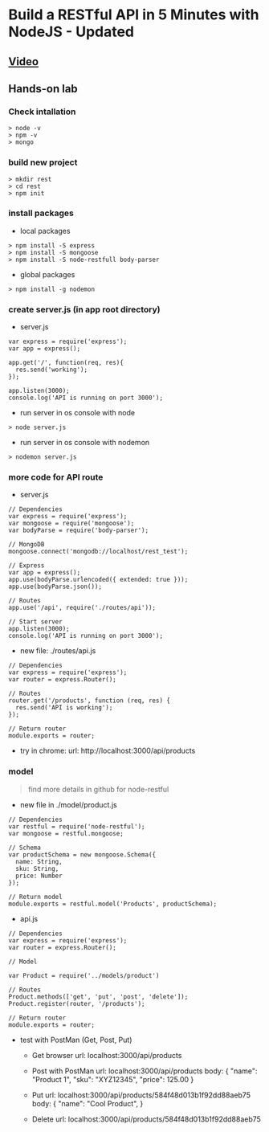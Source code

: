 # Build a RESTful API in 5 Minutes with NodeJS - Updated

## [Video](https://www.youtube.com/watch?v=p-x6WdwaJco)

## Hands-on lab

### Check intallation

```
> node -v
> npm -v
> mongo
```

### build new project

```
> mkdir rest
> cd rest
> npm init
```

### install packages

* local packages

```
> npm install -S express
> npm install -S mongoose
> npm install -S node-restfull body-parser
```

* global packages

```
> npm install -g nodemon
```

### create server.js (in app root directory)

* server.js

```
var express = require('express');
var app = express();

app.get('/', function(req, res){
  res.send('working');
});

app.listen(3000);
console.log('API is running on port 3000');
```

* run server in os console with node

```
> node server.js
```

* run server in os console with nodemon

```
> nodemon server.js
```

### more code for API route

* server.js

```
// Dependencies
var express = require('express');
var mongoose = require('mongoose');
var bodyParse = require('body-parser');

// MongoDB
mongoose.connect('mongodb://localhost/rest_test');

// Express
var app = express();
app.use(bodyParse.urlencoded({ extended: true }));
app.use(bodyParse.json());

// Routes
app.use('/api', require('./routes/api'));

// Start server
app.listen(3000);
console.log('API is running on port 3000');
```

* new file: ./routes/api.js

```
// Dependencies
var express = require('express');
var router = express.Router();

// Routes
router.get('/products', function (req, res) {
  res.send('API is working');
});

// Return router
module.exports = router;
```

* try in chrome: url: http://localhost:3000/api/products

### model

> find more details in github for node-restful

* new file in ./model/product.js

```
// Dependencies
var restful = require('node-restful');
var mongoose = restful.mongoose;

// Schema
var productSchema = new mongoose.Schema({
  name: String,
  sku: String,
  price: Number
});

// Return model
module.exports = restful.model('Products', productSchema);
```

* api.js

```
// Dependencies
var express = require('express');
var router = express.Router();

// Model

var Product = require('../models/product')

// Routes
Product.methods(['get', 'put', 'post', 'delete']);
Product.register(router, '/products');

// Return router
module.exports = router;
```

* test with PostMan (Get, Post, Put)

  - Get
  browser url: localhost:3000/api/products

  - Post with PostMan
  url: localhost:3000/api/products
  body:
  {
	"name": "Product 1",
	"sku": "XYZ12345",
	"price": 125.00
  }

  - Put
  url: localhost:3000/api/products/584f48d013b1f92dd88aeb75
  body:
  {
	"name": "Cool Product",
  }

  - Delete
  url: localhost:3000/api/products/584f48d013b1f92dd88aeb75
